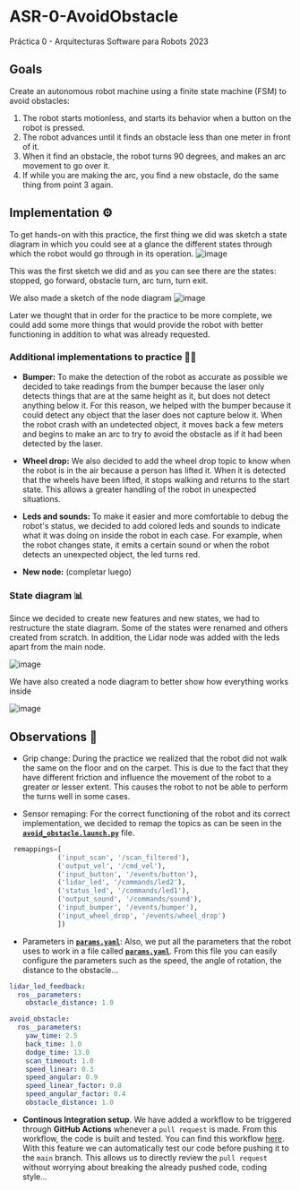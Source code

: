 # ASR-0-AvoidObstacle

Práctica 0 - Arquitecturas Software para Robots 2023

## Goals

Create an autonomous robot machine using a finite state machine (FSM) to avoid obstacles:

1. The robot starts motionless, and starts its behavior when a button on the robot is pressed.
2. The robot advances until it finds an obstacle less than one meter in front of it.
3. When it find an obstacle, the robot turns 90 degrees, and makes an arc movement to go over it.
4. If while you are making the arc, you find a new obstacle, do the same thing from point 3 again.

## Implementation ⚙️

To get hands-on with this practice, the first thing we did was sketch a state diagram in which you could see at a glance the different states through which the robot would go through in its operation.
![image](https://user-images.githubusercontent.com/102520602/220710032-3e1737e7-7e79-4a19-873f-d2f558d0b4ee.png)

This was the first sketch we did and as you can see there are the states: stopped, go forward, obstacle turn, arc turn, turn exit.

We also made a sketch of the node diagram
![image](https://user-images.githubusercontent.com/102520602/220708277-a76c78c3-ae46-4199-93d8-09a805fcfab1.png)

Later we thought that in order for the practice to be more complete, we could add some more things that would provide the robot with better functioning in addition to what was already requested.

### Additional implementations to practice 👨‍🔧
  
- **Bumper:** To make the detection of the robot as accurate as possible we decided to take readings from the bumper because the laser only detects things that are at the same height as it, but does not detect anything below it. For this reason, we helped with the bumper because it could detect any object that the laser does not capture below it. When the robot crash with an undetected object, it moves back a few meters and begins to make an arc to try to avoid the obstacle as if it had been detected by the laser.
  
- **Wheel drop:** We also decided to add the wheel drop topic to know when the robot is in the air because a person has lifted it. When it is detected that the wheels have been lifted, it stops walking and returns to the start state. This allows a greater handling of the robot in unexpected situations.

- **Leds and sounds:** To make it easier and more comfortable to debug the robot's status, we decided to add colored leds and sounds to indicate what it was doing on inside the robot in each case. For example, when the robot changes state, it emits a certain sound or when the robot detects an unexpected object, the led turns red.

- **New node:** (completar luego)

### State diagram 📊

Since we decided to create new features and new states, we had to restructure the state diagram. Some of the states were renamed and others created from scratch. In addition, the Lidar node was added with the leds apart from the main node.

![image](https://user-images.githubusercontent.com/102520602/220708440-e7275a4a-ae5e-452b-82c2-cbe4f51f5af9.png)

We have also created a node diagram to better show how everything works inside

![image](https://user-images.githubusercontent.com/102520602/220709216-bfa4a8a9-f4bf-4d44-aa6e-132700800bf3.png)

## Observations 🔎

- Grip change: During the practice we realized that the robot did not walk the same on the floor and on the carpet. This is due to the fact that they have different friction and influence the movement of the robot to a greater or lesser extent. This causes the robot to not be able to perform the turns well in some cases.
  
- Sensor remaping: For the correct functioning of the robot and its correct implementation, we decided to remap the topics as can be seen in the [**`avoid_obstacle.launch.py`**](./launch/avoid_obstacle.launch.py) file.

```python
 remappings=[
            ('input_scan', '/scan_filtered'),
            ('output_vel', '/cmd_vel'),
            ('input_button', '/events/button'),
            ('lidar_led', '/commands/led2'),
            ('status_led', '/commands/led1'),
            ('output_sound', '/commands/sound'),
            ('input_bumper', '/events/bumper'),
            ('input_wheel_drop', '/events/wheel_drop')
            ])
```

- Parameters in [**`params.yaml`**](./config/params.yaml): Also, we put all the parameters that the robot uses to work in a file called [**`params.yaml`**](./config/params.yaml). From this file you can easily configure the parameters such as the speed, the angle of rotation, the distance to the obstacle...

```yaml
lidar_led_feedback:
  ros__parameters:
    obstacle_distance: 1.0

avoid_obstacle:
  ros__parameters:
    yaw_time: 2.5
    back_time: 1.0
    dodge_time: 13.0
    scan_timeout: 1.0
    speed_linear: 0.3
    speed_angular: 0.9
    speed_linear_factor: 0.8
    speed_angular_factor: 0.4
    obstacle_distance: 1.0
```

- **Continous Integration setup**. We have added a workflow to be triggered through **GitHub Actions** whenever a `pull request` is made. From this workflow, the code is built and tested. You can find this workflow [here](./.github/workflows/colcon.yaml). With this feature we can automatically test our code before pushing it to the `main` branch. This allows us to directly review the `pull request` without worrying about breaking the already pushed code, coding style...
